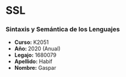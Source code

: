 # SSL
<h3>Sintaxis y Semántica de los Lenguajes</h3>
<ul>
  <li><strong>Curso:</strong> K2051</li>
  <li><strong>Año: </strong>2020 (Anual)</li>
  <li><strong>Legajo:</strong> 1680079</li>
  <li><strong>Apellido:</strong> Habif</li>
    <li><strong>Nombre:</strong> Gaspar</li>
</ul>
